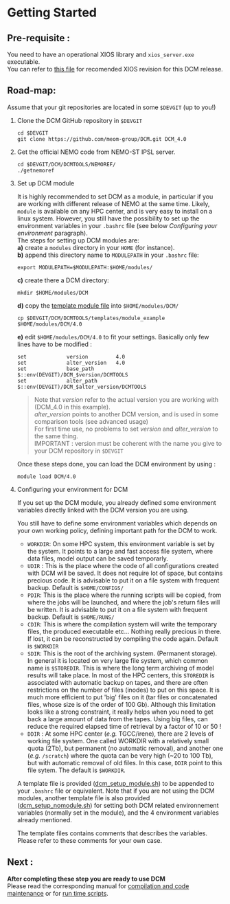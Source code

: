 # Getting Started

## Pre-requisite :
  You need to have an operational XIOS library and `xios_server.exe` executable.  
You can refer to [this file](../DCMTOOLS/NEMOREF/xios_revision.md) for recomended XIOS revision for this DCM release.

## Road-map:
  Assume that your git repositories are located in some `$DEVGIT` (up to you!)
  1. Clone the DCM GitHub repository in `$DEVGIT`

      ```
      cd $DEVGIT
      git clone https://github.com/meom-group/DCM.git DCM_4.0
      ```

  1. Get the official NEMO code from NEMO-ST IPSL server.

      ```
      cd $DEVGIT/DCM/DCMTOOLS/NEMOREF/      
      ./getnemoref
      ```

  1. Set up DCM module

      It is highly recommended to set DCM as a module, in particular if you are working with different release of NEMO at the same time. Likely, `module` is available on any HPC center, and is very easy to install on a linux system. However, you still have the possibility to set up the environment variables in your `.bashrc` file (see below _Configuring your environment_ paragraph).  
   The steps for setting up DCM modules are:  
      **a)** create a `modules` directory in your `HOME` (for instance).  
      **b)** append this directory name to `MODULEPATH` in your `.bashrc` file:  

        ```
        export MODULEPATH=$MODULEPATH:$HOME/modules/
        ```

      **c)** create  there a DCM directory:  

        ```
        mkdir $HOME/modules/DCM
        ```

      **d)** copy the [template module file](../DCMTOOLS/templates/module_example) into `$HOME/modules/DCM/`  

        ```
        cp $DEVGIT/DCM/DCMTOOLS/templates/module_example $HOME/modules/DCM/4.0
        ```

      **e)** edit `$HOME/modules/DCM/4.0` to fit your settings. Basically only few lines have to be modified :  
        ```
        set             version         4.0
        set             alter_version   4.0
        set             base_path       $::env(DEVGIT)/DCM_$version/DCMTOOLS
        set             alter_path      $::env(DEVGIT)/DCM_$alter_version/DCMTOOLS
        ```

        > Note that _version_ refer to the actual version you are working with (DCM_4.0 in this example).  
        > _alter_version_ points to another DCM version, and is used in some comparison tools (see advanced usage)  
        > For first time use, no problems to set _version_ and _alter_version_ to the same thing.  
        > IMPORTANT : version must be coherent with the name you give to your DCM repository in ```$DEVGIT```  


      Once these steps done, you can load the DCM environment by using :

       ```
       module load DCM/4.0
       ```

  1. Configuring your environment for DCM

      If you set up the DCM module, you already defined some environment variables directly linked with the DCM version you are using.

      You still have to define some environment variables which depends on your own working policy, defining important path for the DCM to work.   
      * `WORKDIR`: On some HPC system, this environment variable is set by the system. It points to a large and fast access file system, where data files, model output can be saved temporarly.  
      * `UDIR` : This is the place where the code of all configurations created with DCM will be saved. It does not require lot of space, but contains precious code. It is advisable to put it on a file system with frequent backup. Default is `$HOME/CONFIGS/`  
      * `PDIR`: This is the place where the running scripts will be copied, from where the jobs will be launched, and where the job's return files will be written. It is advisable to put it on a file system with frequent backup. Default is `$HOME/RUNS/`  
      * `CDIR`: This is where the compilation system will write the temporary files, the produced executable etc... Nothing really precious in there. If lost, it can be reconstructed by compiling the code again. Default is `$WORKDIR`  
      * `SDIR`: This is the root of the archiving system. (Permanent storage). In general it is located on very large file system, which common name is `$STOREDIR`. This is where the long term archiving of model results will take place. In most of the HPC centers, this `STOREDIR` is associated with automatic backup on tapes, and there are often restrictions on the number of files (inodes) to put on this space. It is much more efficient to put 'big' files on it (tar files or concatenated files, whose size is of the order of 100 Gb). Although this limitation looks like a strong constraint, it really helps when you need to get back a large amount of data from the tapes. Using big files, can reduce the required elapsed time of retrieval by a factor of 10 or 50 !  
      * `DDIR` : At some HPC center (*e.g.* TGCC/irene), there are 2 levels of working file system. One called WORKDIR with a relatively small quota (2Tb), but permanent (no automatic removal), and another one (*e.g.* `/scratch`) where the quota can be very high (~20 to 100 Tb), but with automatic removal of old files. In this case, `DDIR` point to this file sytem. The default is `$WORKDIR`.  

      A template file is provided ([dcm_setup_module.sh](../DCMTOOLS/templates/dcm_setup_module.sh)) to be appended to your `.bashrc` file or equivalent. Note that if you are not using the DCM modules, another template file is also provided ([dcm_setup_nomodule.sh](../DCMTOOLS/templates/dcm_setup_nomodule.sh)) for setting both DCM related environnement variables (normally set in the module), and the 4 environment variables already mentioned.

      The template files contains comments that describes the variables. Please refer to these comments for your own case.

## Next :

 **After completing these step you are ready to use DCM**  
  Please read the corresponding manual for [compilation and code maintenance](dcm_compil_manual.md) or for [run time scripts](dcm_rt_manual.md). 
 



